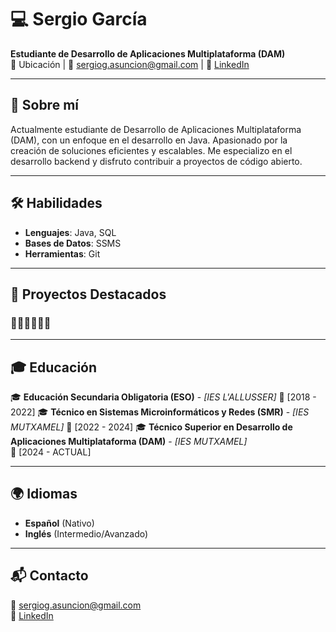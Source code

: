 # 💻 Sergio García

**Estudiante de Desarrollo de Aplicaciones Multiplataforma (DAM)**  
📍 Ubicación | 📧 [sergiog.asuncion@gmail.com](mailto:sergiog.asuncion@gmail.com) | 🔗 [LinkedIn](https://www.linkedin.com/in/sergio-garcía-asunción-11b731352)

---

## 🚀 Sobre mí
Actualmente estudiante de Desarrollo de Aplicaciones Multiplataforma (DAM), con un enfoque en el desarrollo en Java. Apasionado por la creación de soluciones eficientes y escalables. Me especializo en el desarrollo backend y disfruto contribuir a proyectos de código abierto.

---

## 🛠️ Habilidades

- **Lenguajes**: Java, SQL
- **Bases de Datos**: SSMS
- **Herramientas**: Git


---

## 📂 Proyectos Destacados

### 🔨🔨🔨🔨🔨🔨

---

## 🎓 Educación
🎓 **Educación Secundaria Obligatoria (ESO)** - *[IES L'ALLUSSER]* 
📅 [2018 - 2022]
🎓 **Técnico en Sistemas Microinformáticos y Redes (SMR)** - *[IES MUTXAMEL]*
📅 [2022 - 2024]
🎓 **Técnico Superior en Desarrollo de Aplicaciones Multiplataforma (DAM)** - *[IES MUTXAMEL]*  
📅 [2024 - ACTUAL]

---

## 🌍 Idiomas

- **Español** (Nativo)
- **Inglés** (Intermedio/Avanzado)

---

## 📬 Contacto
📧 [sergiog.asuncion@gmail.com](mailto:sergiog.asuncion@gmail.com)  
🔗 [LinkedIn](https://www.linkedin.com/in/sergio-garcía-asunción-11b731352)
